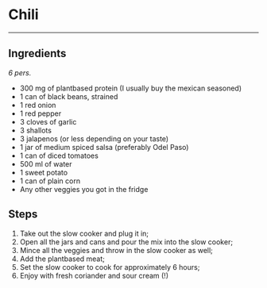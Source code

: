 # Chili

---

## Ingredients  

*6 pers.*

- 300 mg of plantbased protein (I usually buy the mexican seasoned)
- 1 can of black beans, strained
- 1 red onion
- 1 red pepper
- 3 cloves of garlic
- 3 shallots
- 3 jalapenos (or less depending on your taste)
- 1 jar of medium spiced salsa (preferably Odel Paso)
- 1 can of diced tomatoes
- 500 ml of water
- 1 sweet potato
- 1 can of plain corn
- Any other veggies you got in the fridge

## Steps

1. Take out the slow cooker and plug it in;
2. Open all the jars and cans and pour the mix into the slow cooker;
3. Mince all the veggies and throw in the slow cooker as well;
4. Add the plantbased meat;
5. Set the slow cooker to cook for approximately 6 hours;
6. Enjoy with fresh coriander and sour cream (!)
